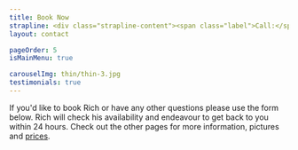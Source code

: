```yaml
---
title: Book Now
strapline: <div class="strapline-content"><span class="label">Call:</span> <a href="tel:07543871301">07543 871 301</a><br><span class="label">Email:</span> <a href="mailto:rich@balloonsinc.co.uk">rich@balloonsinc.co.uk</a></div>
layout: contact

pageOrder: 5
isMainMenu: true

carouselImg: thin/thin-3.jpg
testimonials: true
---
```

If you'd like to book Rich or have any other questions please use the form below. Rich will check his availability and endeavour to get back to you within 24 hours. Check out the other pages for more information, pictures and [prices](prices.html).